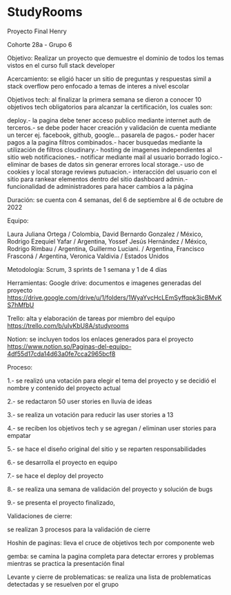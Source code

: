 # StudyRooms

Proyecto Final Henry

Cohorte 28a - Grupo 6

Objetivo:
Realizar un proyecto que demuestre el dominio de todos los temas vistos en el curso full stack developer

Acercamiento:
se eligió hacer un sitio de preguntas y respuestas simil a stack overflow pero enfocado a temas de interes a nivel escolar

Objetivos tech:
al finalizar la primera semana se dieron a conocer 10 objetivos tech obligatorios para alcanzar la certificación, los cuales son:

deploy.- la pagina debe tener acceso publico mediante internet
auth de terceros.- se debe poder hacer creación y validación de cuenta mediante un tercer ej. facebook, github, google...
pasarela de pagos.- poder hacer pagos a la pagina
filtros combinados.- hacer busquedas mediante la utilización de filtros
cloudinary.- hosting de imagenes independientes al sitio web
notificaciones.- notificar mediante mail al usuario
borrado logico.- eliminar de bases de datos sin generar errores
local storage.- uso de cookies y local storage
reviews putuacion.- interacción del usuario con el sitio para rankear elementos dentro del sitio
dashboard admin.- funcionalidad de administradores para hacer cambios a la página

Duración:
se cuenta con 4 semanas, del 6 de septiembre al 6 de octubre de 2022

Equipo:

Laura Juliana Ortega / Colombia, 
David Bernardo Gonzalez / México, 
Rodrigo Ezequiel Yafar / Argentina, 
Yossef Jesús Hernández / México, 
Rodrigo Rimbau / Argentina, 
Guillermo Luciani. / Argentina, 
Francisco Frasconá / Argentina, 
Veronica Valdivia / Estados Unidos

Metodología:
Scrum, 3 sprints de 1 semana y 1 de 4 días

Herramientas:
Google drive: documentos e imagenes generadas del proyecto
https://drive.google.com/drive/u/1/folders/1WyaYvcHcLEmSyffqpk3icBMvKS7hMfbU

Trello: alta y elaboración de tareas por miembro del equipo
https://trello.com/b/uIvKbU8A/studyrooms

Notion: se incluyen todos los enlaces generados para el proyecto
https://www.notion.so/Paginas-del-equipo-4df55d17cda14d63a0fe7cca2965bcf8

Proceso:

1.- se realizó una votación para elegir el tema del proyecto y se decidió el nombre y contenido del proyecto actual

2.- se redactaron 50 user stories en lluvia de ideas

3.- se realiza un votación para reducir las user stories a 13

4.- se reciben los objetivos tech y se agregan / eliminan user stories para empatar

5.- se hace el diseño original del sitio y se reparten responsabilidades

6.- se desarrolla el proyecto en equipo

7.- se hace el deploy del proyecto

8.- se realiza una semana de validación del proyecto y solución de bugs

9.- se presenta el proyecto finalizado,

Validaciones de cierre:

se realizan 3 procesos para la validación de cierre

Hoshin de paginas:
lleva el cruce de objetivos tech por componente web

gemba:
se camina la pagina completa para detectar errores y problemas mientras se practica la presentación final

Levante y cierre de problematicas:
se realiza una lista de problematicas detectadas y se resuelven por el grupo
